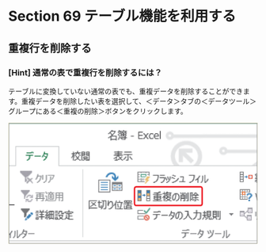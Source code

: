 # Section 69 テーブル機能を利用する

## 重複行を削除する

### [Hint] 通常の表で重複行を削除するには？

テーブルに変換していない通常の表でも、重複データを削除することができます。重複データを削除したい表を選択して、＜データ＞タブの＜データツール＞グループにある＜重複の削除＞ボタンをクリックします。

![hint](005.png)
